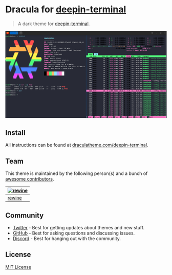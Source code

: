 # Dracula for [deepin-terminal](https://github.com/linuxdeepin/deepin-terminal)

> A dark theme for [deepin-terminal](https://github.com/linuxdeepin/deepin-terminal).

![Screenshot](./screenshot.png)

## Install

All instructions can be found at [draculatheme.com/deepin-terminal](https://draculatheme.com/deepin-terminal).

## Team

This theme is maintained by the following person(s) and a bunch of [awesome contributors](https://github.com/dracula/deepin-terminal/graphs/contributors).

| [![rewine](https://github.com/wineee.png?size=100)](https://github.com/wineee) |
| ---------------------------------------------------------------------------------------- |
| [rewine](https://github.com/wineee)                                               |

## Community

- [Twitter](https://twitter.com/draculatheme) - Best for getting updates about themes and new stuff.
- [GitHub](https://github.com/dracula/dracula-theme/discussions) - Best for asking questions and discussing issues.
- [Discord](https://draculatheme.com/discord-invite) - Best for hanging out with the community.

## License

[MIT License](./LICENSE)
